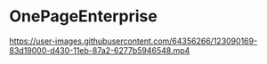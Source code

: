 # OnePageEnterprise
 



https://user-images.githubusercontent.com/64356266/123090169-83d19000-d430-11eb-87a2-6277b5946548.mp4


